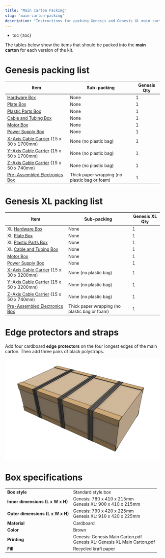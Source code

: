 ```yaml
---
title: "Main Carton Packing"
slug: "main-carton-packing"
description: "Instructions for packing Genesis and Genesis XL main cartons"
---
```


* toc
{:toc}

The tables below show the items that should be packed into the **main carton** for each version of the kit.

# Genesis packing list

|Item                          |Sub-packing                   |Genesis Qty                   |
|------------------------------|------------------------------|------------------------------|
|[Hardware Box](../packing/hardware-box.md)                  |None                          |1
|[Plate Box](../packing/plate-box.md)                     |None                          |1
|[Plastic Parts Box](../packing/plastic-parts-box.md)             |None                          |1
|[Cable and Tubing Box](../packing/cable-and-tubing-box.md)          |None                          |1
|[Motor Box](../packing/motor-box.md)                     |None                          |1
|[Power Supply Box](../packing/power-supply-box.md)              |None                          |1
|[X-Axis Cable Carrier](../../Extras/bom/electronics-and-wiring.md#cable-carrier) (15 x 30 x 1700mm)|None (no plastic bag)         |1
|[Y-Axis Cable Carrier](../../Extras/bom/electronics-and-wiring.md#cable-carrier) (15 x 50 x 1700mm)|None (no plastic bag)         |1
|[Z-Axis Cable Carrier](../../Extras/bom/electronics-and-wiring.md#cable-carrier) (15 x 50 x 740mm)|None (no plastic bag)         |1
|[Pre-Assembled Electronics Box](../pre-assembly/electronics-box.md)               |Thick paper wrapping (no plastic bag or foam)|1


# Genesis XL packing list

|Item                          |Sub-packing                   |Genesis XL Qty                |
|------------------------------|------------------------------|------------------------------|
|<span class="fb-xl-sticker">XL</span> [Hardware Box](../packing/hardware-box.md)             |None                          |1
|<span class="fb-xl-sticker">XL</span> [Plate Box](../packing/plate-box.md)                |None                          |1
|<span class="fb-xl-sticker">XL</span> [Plastic Parts Box](../packing/plastic-parts-box.md)        |None                          |1
|<span class="fb-xl-sticker">XL</span> [Cable and Tubing Box](../packing/cable-and-tubing-box.md)     |None                          |1
|[Motor Box](../packing/motor-box.md)                     |None                          |1
|[Power Supply Box](../packing/power-supply-box.md)              |None                          |1
|[X-Axis Cable Carrier](../../Extras/bom/electronics-and-wiring.md#cable-carrier) (15 x 30 x 3200mm)|None (no plastic bag)         |1
|[Y-Axis Cable Carrier](../../Extras/bom/electronics-and-wiring.md#cable-carrier) (15 x 50 x 3200mm)|None (no plastic bag)         |1
|[Z-Axis Cable Carrier](../../Extras/bom/electronics-and-wiring.md#cable-carrier) (15 x 50 x 740mm)|None (no plastic bag)         |1
|[Pre-Assembled Electronics Box](../pre-assembly/electronics-box.md)               |Thick paper wrapping (no plastic bag or foam)|1

# Edge protectors and straps
Add four cardboard **edge protectors** on the four longest edges of the main carton. Then add three pairs of black polystraps.

![Screen Shot 2020-06-03 at 6.34.00 PM.png](_images/Screen_Shot_2020-06-03_at_6.34.00_PM.png)

# Box specifications

|                              |                              |
|------------------------------|------------------------------|
|**Box style**                 |Standard style box
|**Inner dimensions (L x W x H)**|Genesis: 780 x 410 x 215mm<br>Genesis XL: 900 x 410 x 215mm
|**Outer dimensions (L x W x H)**|Genesis: 790 x 420 x 225mm<br>Genesis XL: 910 x 420 x 225mm
|**Material**                  |Cardboard
|**Color**                     |Brown
|**Printing**                  |Genesis: Genesis Main Carton.pdf<br>Genesis XL: Genesis XL Main Carton.pdf
|**Fill**                      |Recycled kraft paper

